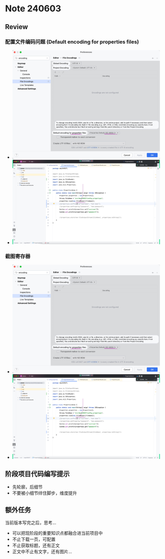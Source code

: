 # Note 240603
## Review


### 配置文件编码问题 (Default encoding for properties files)
- ![img_2.png](img_2.png)
- ![img_3.png](img_3.png)

### 截图寄存器
- ![img_1.png](img_1.png)
- ![img.png](img.png)

## 阶段项目代码编写提示
- 先轮廓，后细节
- 不要被小细节绊住脚步，维度提升

## 额外任务
当前版本写完之后，思考...
- 可以把现阶段的重要知识点都融合进当前项目中
- 不止下载一页，可配置
- 不止获取标题，还有正文
- 正文中不止有文字，还有图片...